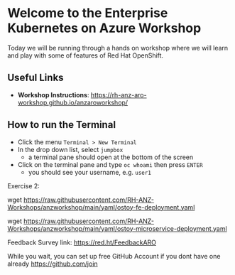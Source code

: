 # Welcome to the Enterprise Kubernetes on Azure Workshop

Today we will be running through a hands on workshop where we will learn and play with some of features of Red Hat OpenShift.
 
## Useful Links

- **Workshop Instructions**: https://rh-anz-aro-workshop.github.io/anzaroworkshop/

## How to run the Terminal
- Click the menu `Terminal > New Terminal`
- In the drop down list, select `jumpbox`
    - a terminal pane should open at the bottom of the screen
- Click on the terminal pane and type `oc whoami` then press `ENTER`
    - you should see your username, e.g. `user1`


Exercise 2:

wget https://raw.githubusercontent.com/RH-ANZ-Workshops/anzworkshop/main/yaml/ostoy-fe-deployment.yaml

wget https://raw.githubusercontent.com/RH-ANZ-Workshops/anzworkshop/main/yaml/ostoy-microservice-deployment.yaml

Feedback Survey link: https://red.ht/FeedbackARO
 
While you wait, you can set up free GitHub Account if you dont have one already
https://github.com/join